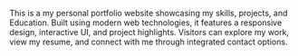This is a my personal portfolio website showcasing my skills, projects, and Education.
Built using modern web technologies, it features a responsive design, interactive UI, and project highlights. 
Visitors can explore my work, view my resume, and connect with me through integrated contact options.
